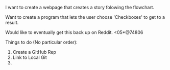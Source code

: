 I want to create a webpage that creates a story folowing the flowchart.

Want to create a program that lets the user choose 'Checkboxes' to get to a result. 



Would like to eventually get this back up on Reddit.
<05*@74806

Things to do (No particular order):
1. Create a GitHub Rep
2. Link to Local Git
3. 